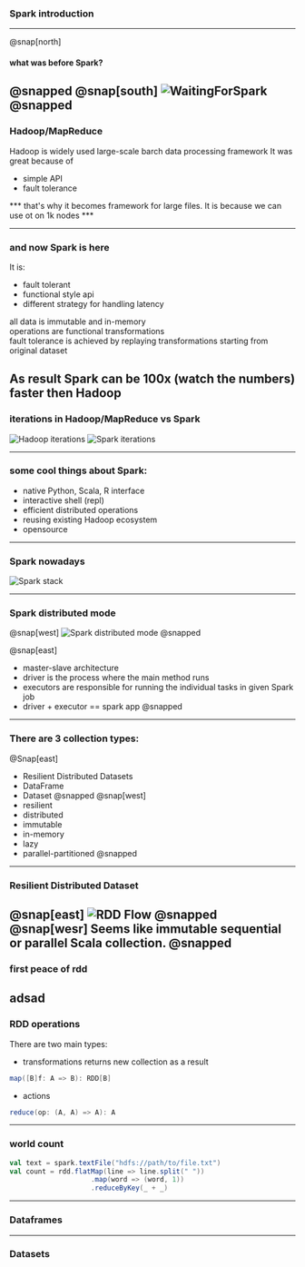 ### Spark introduction

---
@snap[north]
#### what was before Spark?
@snapped
@snap[south]
![WaitingForSpark](images/endless-waiting.png)
@snapped
---
### Hadoop/MapReduce

Hadoop is widely used large-scale barch data processing framework
It was great because of
* simple API
* fault tolerance

*** that's why it becomes framework for large files. It is because we can use ot on 1k nodes ***

---
### and now Spark is here
It is:
* fault tolerant
* functional style api
* different strategy for handling latency

all data is immutable and in-memory   
operations are functional transformations   
fault tolerance is achieved by replaying transformations starting from original dataset   
  
As result Spark can be 100x (watch the numbers) faster then Hadoop    
--- 
### iterations in Hadoop/MapReduce vs Spark
![Hadoop iterations](images/hadoop-iterations.png)
![Spark iterations](images/spark-iterations.png)

---
### some cool things about Spark: 
* native Python, Scala, R interface   
* interactive shell (repl)    
* efficient distributed operations   
* reusing existing Hadoop ecosystem  
* opensource

--- 
### Spark nowadays
![Spark stack](images/spark-stack.png)

--- 
### Spark distributed mode
@snap[west]
![Spark distributed mode](images/spark-distributed-mode.png)
@snapped

@snap[east]
* master-slave architecture   
* driver is the process where the main method runs  
* executors are responsible for running the individual tasks in given Spark job
* driver + executor == spark app
@snapped
---
### There are 3 collection types:
@Snap[east]
* Resilient Distributed Datasets
* DataFrame
* Dataset
@snapped
@snap[west]
* resilient
* distributed
* immutable
* in-memory
* lazy
* parallel-partitioned
@snapped
--- 
### Resilient Distributed Dataset 
@snap[east]
![RDD Flow](images/rdd-flow.png)
@snapped
@snap[wesr]
Seems like immutable sequential or parallel Scala collection.
@snapped
---
### first peace of rdd
adsad
---
### RDD operations
There are two main types:
* transformations
returns new collection as a result
```scala
map([B]f: A => B): RDD[B]
```
* actions
```scala
reduce(op: (A, A) => A): A
```
---
### world count 
```scala
val text = spark.textFile("hdfs://path/to/file.txt")
val count = rdd.flatMap(line => line.split(" "))
                    .map(word => (word, 1))
                    .reduceByKey(_ + _)
```
---
### Dataframes
---
### Datasets